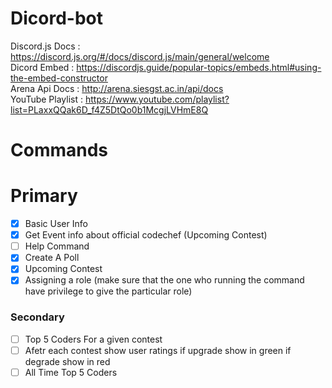 # Dicord-bot
Discord.js Docs : https://discord.js.org/#/docs/discord.js/main/general/welcome
<br>
Dicord Embed : https://discordjs.guide/popular-topics/embeds.html#using-the-embed-constructor
<br>
Arena Api Docs : http://arena.siesgst.ac.in/api/docs
<br>
YouTube Playlist : https://www.youtube.com/playlist?list=PLaxxQQak6D_f4Z5DtQo0b1McgjLVHmE8Q

<h1>Commands</h1>
<h1>Primary</h1>

- [x] Basic User Info
- [x] Get Event info about official codechef (Upcoming Contest)
- [ ] Help Command
- [x] Create A Poll
- [x] Upcoming Contest
- [x] Assigning a role (make sure that the one who running the command have privilege to give the particular role)

<h3>Secondary</h3>

- [ ] Top 5 Coders For a given contest
- [ ] Afetr each contest show user ratings if upgrade show in green if degrade show in red
- [ ] All Time Top 5 Coders
